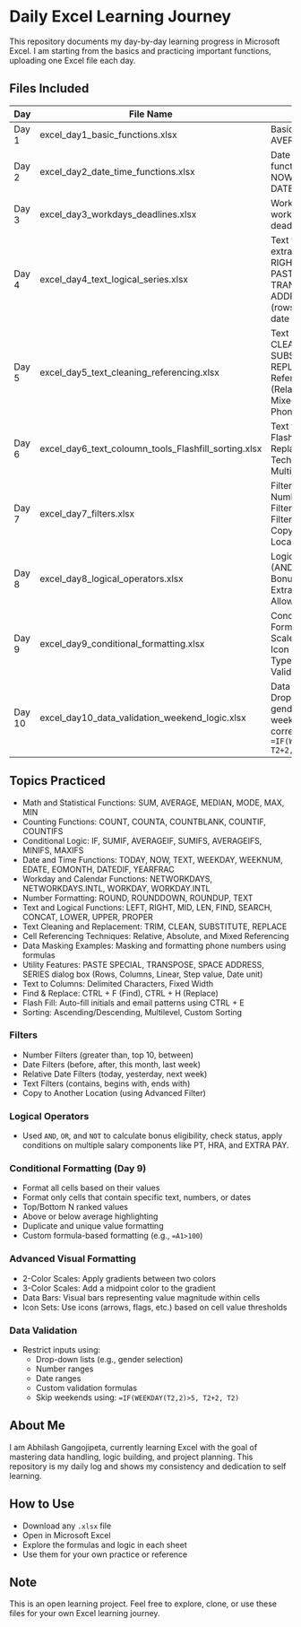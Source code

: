 # Daily Excel Learning Journey

This repository documents my day-by-day learning progress in Microsoft Excel. I am starting from the basics and practicing important functions, uploading one Excel file each day.

## Files Included

| Day   | File Name                                          | Topic                                                                 |
|--------|---------------------------------------------------|------------------------------------------------------------------------|
| Day 1 | excel_day1_basic_functions.xlsx                    | Basic formulas: SUM, AVERAGE, IF, COUNT                               |
| Day 2 | excel_day2_date_time_functions.xlsx                | Date and time functions: TODAY, NOW, TEXT, DATEDIF                    |
| Day 3 | excel_day3_workdays_deadlines.xlsx                 | Working with workdays, holidays, deadlines                            |
| Day 4 | excel_day4_text_logical_series.xlsx                | Text formulas, name extraction, LEFT, RIGHT, MID, FIND, PASTE SPECIAL, TRANSPOSE, SPACE ADDRESS, SERIES (rows, step value, date unit) |
| Day 5 | excel_day5_text_cleaning_referencing.xlsx          | Text cleaning (TRIM, CLEAN, SUBSTITUTE, REPLACE), Cell Referencing (Relative, Absolute, Mixed), Masked Phone Numbers |
| Day 6 | excel_day6_text_coloumn_tools_Flashfill_sorting.xlsx | Text to Columns, Flash Fill, Find & Replace, and Sorting Techniques (Single, Multilevel, Custom) |
| Day 7 | excel_day7_filters.xlsx                            | Filters in Excel: Number Filters, Date Filters, Relative Date Filters, Text Filters, Copy to Another Location |
| Day 8 | excel_day8_logical_operators.xlsx                  | Logical Operators (AND, OR, NOT), Bonus & PT Eligibility, Extra Pay and Allowances |
| Day 9 | excel_day9_conditional_formatting.xlsx             | Conditional Formatting: Color Scales, Data Bars, Icon Sets, New Rule Types, and Data Validation |
| Day 10 | excel_day10_data_validation_weekend_logic.xlsx    | Data Validation: Drop-down lists, gender entry, weekend-aware date correction using `=IF(WEEKDAY(T2,2)>5, T2+2, T2)` |

## Topics Practiced

- Math and Statistical Functions: SUM, AVERAGE, MEDIAN, MODE, MAX, MIN  
- Counting Functions: COUNT, COUNTA, COUNTBLANK, COUNTIF, COUNTIFS  
- Conditional Logic: IF, SUMIF, AVERAGEIF, SUMIFS, AVERAGEIFS, MINIFS, MAXIFS  
- Date and Time Functions: TODAY, NOW, TEXT, WEEKDAY, WEEKNUM, EDATE, EOMONTH, DATEDIF, YEARFRAC  
- Workday and Calendar Functions: NETWORKDAYS, NETWORKDAYS.INTL, WORKDAY, WORKDAY.INTL  
- Number Formatting: ROUND, ROUNDDOWN, ROUNDUP, TEXT  
- Text and Logical Functions: LEFT, RIGHT, MID, LEN, FIND, SEARCH, CONCAT, LOWER, UPPER, PROPER  
- Text Cleaning and Replacement: TRIM, CLEAN, SUBSTITUTE, REPLACE  
- Cell Referencing Techniques: Relative, Absolute, and Mixed Referencing  
- Data Masking Examples: Masking and formatting phone numbers using formulas  
- Utility Features: PASTE SPECIAL, TRANSPOSE, SPACE ADDRESS, SERIES dialog box (Rows, Columns, Linear, Step value, Date unit)  
- Text to Columns: Delimited Characters, Fixed Width  
- Find & Replace: CTRL + F (Find), CTRL + H (Replace)  
- Flash Fill: Auto-fill initials and email patterns using CTRL + E  
- Sorting: Ascending/Descending, Multilevel, Custom Sorting  

### Filters
- Number Filters (greater than, top 10, between)  
- Date Filters (before, after, this month, last week)  
- Relative Date Filters (today, yesterday, next week)  
- Text Filters (contains, begins with, ends with)  
- Copy to Another Location (using Advanced Filter)  

### Logical Operators
- Used `AND`, `OR`, and `NOT` to calculate bonus eligibility, check status, apply conditions on multiple salary components like PT, HRA, and EXTRA PAY.

### Conditional Formatting (Day 9)
- Format all cells based on their values
- Format only cells that contain specific text, numbers, or dates
- Top/Bottom N ranked values
- Above or below average highlighting
- Duplicate and unique value formatting
- Custom formula-based formatting (e.g., `=A1>100`)

### Advanced Visual Formatting
- 2-Color Scales: Apply gradients between two colors  
- 3-Color Scales: Add a midpoint color to the gradient  
- Data Bars: Visual bars representing value magnitude within cells  
- Icon Sets: Use icons (arrows, flags, etc.) based on cell value thresholds  

### Data Validation
- Restrict inputs using:
  - Drop-down lists (e.g., gender selection)
  - Number ranges
  - Date ranges
  - Custom validation formulas
  - Skip weekends using: `=IF(WEEKDAY(T2,2)>5, T2+2, T2)`

## About Me

I am Abhilash Gangojipeta, currently learning Excel with the goal of mastering data handling, logic building, and project planning. This repository is my daily log and shows my consistency and dedication to self learning.

## How to Use

- Download any `.xlsx` file  
- Open in Microsoft Excel  
- Explore the formulas and logic in each sheet  
- Use them for your own practice or reference 

## Note

This is an open learning project. Feel free to explore, clone, or use these files for your own Excel learning journey.
